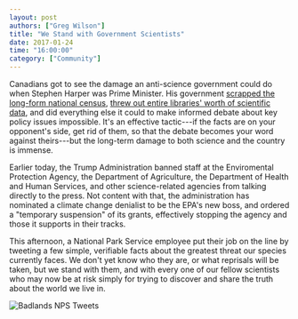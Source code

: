 ```yaml
---
layout: post
authors: ["Greg Wilson"]
title: "We Stand with Government Scientists"
date: 2017-01-24
time: "16:00:00"
category: ["Community"]
---
```


Canadians got to see the damage an anti-science government could do when Stephen Harper was Prime Minister.
His government
[scrapped the long-form national census](http://www.theglobeandmail.com/news/politics/cities-footing-the-bill-for-data-gap-after-long-form-census-scrapped/article22695286/),
[threw out entire libraries' worth of scientific data](https://thetyee.ca/News/2013/12/23/Canadian-Science-Libraries/),
and did everything else it could to make informed debate about key policy issues impossible.
It's an effective tactic---if the facts are on your opponent's side,
get rid of them,
so that the debate becomes your word against theirs---but
the long-term damage to both science and the country is immense.

Earlier today,
the Trump Administration banned staff at the Enviromental Protection Agency,
the Department of Agriculture,
the Department of Health and Human Services,
and other science-related agencies from talking directly to the press.
Not content with that,
the administration has nominated a climate change denialist to be the EPA's new boss,
and ordered a "temporary suspension" of its grants,
effectively stopping the agency and those it supports in their tracks.

This afternoon,
a National Park Service employee put their job on the line by tweeting
a few simple, verifiable facts about the greatest threat our species currently faces.
We don't yet know who they are,
or what reprisals will be taken,
but we stand with them,
and with every one of our fellow scientists who may now be at risk
simply for trying to discover and share the truth about the world we live in.

![Badlands NPS Tweets]({{site.filesurl}}/2017/01/badlands-tweets.jpg)
